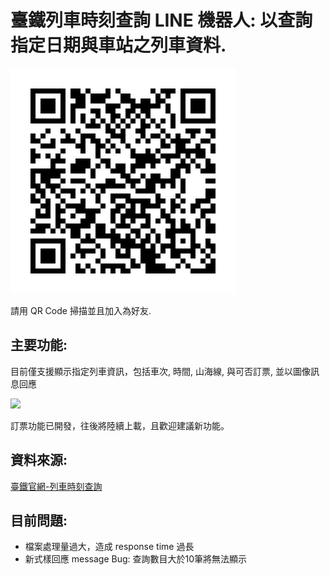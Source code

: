 # 臺鐵列車時刻查詢 LINE 機器人: 以查詢指定日期與車站之列車資料.

![](images/QR.png)

請用 QR Code 掃描並且加入為好友.

## 主要功能:

目前僅支援顯示指定列車資訊，包括車次, 時間, 山海線, 與可否訂票, 並以圖像訊息回應

![](images/trainBot.gif)

訂票功能已開發，往後將陸續上載，且歡迎建議新功能。

## 資料來源:

[臺鐵官網-列車時刻查詢](https://tip.railway.gov.tw/tra-tip-web/tip/tip001/tip112/gobytime)

## 目前問題:
- 檔案處理量過大，造成 response time 過長
- 新式樣回應 message Bug: 查詢數目大於10筆將無法顯示
